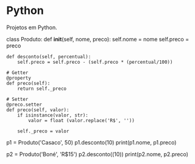 # Python
Projetos em Python.

class Produto:
    def __init__(self, nome, preco):
        self.nome = nome
        self.preco = preco

    def desconto(self, percentual):
        self.preco = self.preco - (self.preco * (percentual/100))

    # Getter
    @property
    def preco(self):
        return self._preco

    # Setter
    @preco.setter
    def preco(self, valor):
        if isinstance(valor, str):
            valor = float (valor.replace('R$', ''))

        self._preco = valor



p1 = Produto('Casaco', 50)
p1.desconto(10)
print(p1.nome, p1.preco)

p2 = Produto('Boné', 'R$15')
p2.desconto((10))
print(p2.nome, p2.preco)

